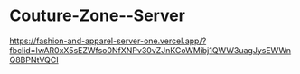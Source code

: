 # Couture-Zone--Server
https://fashion-and-apparel-server-one.vercel.app/?fbclid=IwAR0xX5sEZWfso0NfXNPv30vZJnKCoWMibj1QWW3uagJysEWWnQ8BPNtVQCI
